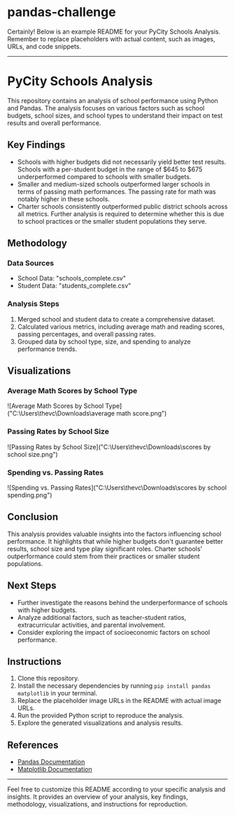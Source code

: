 # pandas-challenge
Certainly! Below is an example README for your PyCity Schools Analysis. Remember to replace placeholders with actual content, such as images, URLs, and code snippets.

---

# PyCity Schools Analysis

This repository contains an analysis of school performance using Python and Pandas. The analysis focuses on various factors such as school budgets, school sizes, and school types to understand their impact on test results and overall performance.

## Key Findings

- Schools with higher budgets did not necessarily yield better test results. Schools with a per-student budget in the range of $645 to $675 underperformed compared to schools with smaller budgets.
- Smaller and medium-sized schools outperformed larger schools in terms of passing math performances. The passing rate for math was notably higher in these schools.
- Charter schools consistently outperformed public district schools across all metrics. Further analysis is required to determine whether this is due to school practices or the smaller student populations they serve.

## Methodology

### Data Sources

- School Data: "schools_complete.csv"
- Student Data: "students_complete.csv"

### Analysis Steps

1. Merged school and student data to create a comprehensive dataset.
2. Calculated various metrics, including average math and reading scores, passing percentages, and overall passing rates.
3. Grouped data by school type, size, and spending to analyze performance trends.

## Visualizations

### Average Math Scores by School Type
![Average Math Scores by School Type]("C:\Users\thevc\Downloads\average math score.png")

### Passing Rates by School Size
![Passing Rates by School Size]("C:\Users\thevc\Downloads\scores by school size.png")

### Spending vs. Passing Rates
![Spending vs. Passing Rates]("C:\Users\thevc\Downloads\scores by school spending.png")

## Conclusion

This analysis provides valuable insights into the factors influencing school performance. It highlights that while higher budgets don't guarantee better results, school size and type play significant roles. Charter schools' outperformance could stem from their practices or smaller student populations.

## Next Steps

- Further investigate the reasons behind the underperformance of schools with higher budgets.
- Analyze additional factors, such as teacher-student ratios, extracurricular activities, and parental involvement.
- Consider exploring the impact of socioeconomic factors on school performance.

## Instructions

1. Clone this repository.
2. Install the necessary dependencies by running `pip install pandas matplotlib` in your terminal.
3. Replace the placeholder image URLs in the README with actual image URLs.
4. Run the provided Python script to reproduce the analysis.
5. Explore the generated visualizations and analysis results.

## References

- [Pandas Documentation](https://pandas.pydata.org/docs/)
- [Matplotlib Documentation](https://matplotlib.org/stable/contents.html)

---

Feel free to customize this README according to your specific analysis and insights. It provides an overview of your analysis, key findings, methodology, visualizations, and instructions for reproduction.